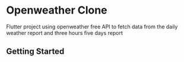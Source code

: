 # Openweather Clone

Flutter project using openweather free API to fetch data from the daily weather report and three hours five days report

## Getting Started

